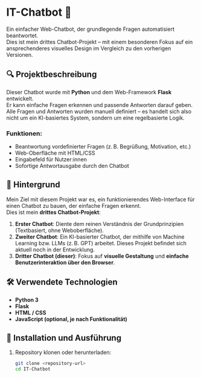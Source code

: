 # IT-Chatbot 🤖

Ein einfacher Web-Chatbot, der grundlegende Fragen automatisiert beantwortet.  
Dies ist mein drittes Chatbot-Projekt – mit einem besonderen Fokus auf ein ansprechenderes visuelles Design im Vergleich zu den vorherigen Versionen.

## 🔍 Projektbeschreibung

Dieser Chatbot wurde mit **Python** und dem Web-Framework **Flask** entwickelt.  
Er kann einfache Fragen erkennen und passende Antworten darauf geben.  
Alle Fragen und Antworten wurden manuell definiert – es handelt sich also nicht um ein KI-basiertes System, sondern um eine regelbasierte Logik.

### Funktionen:
- Beantwortung vordefinierter Fragen (z. B. Begrüßung, Motivation, etc.)
- Web-Oberfläche mit HTML/CSS
- Eingabefeld für Nutzer:innen
- Sofortige Antwortausgabe durch den Chatbot

## 🧠 Hintergrund

Mein Ziel mit diesem Projekt war es, ein funktionierendes Web-Interface für einen Chatbot zu bauen, der einfache Fragen erkennt.  
Dies ist mein **drittes Chatbot-Projekt**:

1. **Erster Chatbot**: Diente dem reinen Verständnis der Grundprinzipien (Textbasiert, ohne Weboberfläche).
2. **Zweiter Chatbot**: Ein KI-basierter Chatbot, der mithilfe von Machine Learning bzw. LLMs (z. B. GPT) arbeitet. Dieses Projekt befindet sich aktuell noch in der Entwicklung.
3. **Dritter Chatbot (dieser)**: Fokus auf **visuelle Gestaltung** und **einfache Benutzerinteraktion über den Browser**.

## 🛠️ Verwendete Technologien

- **Python 3**
- **Flask**
- **HTML / CSS**
- **JavaScript (optional, je nach Funktionalität)**

## 🚀 Installation und Ausführung

1. Repository klonen oder herunterladen:
   ```bash
   git clone <repository-url>
   cd IT-Chatbot
